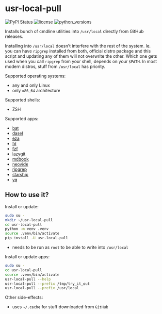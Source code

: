 # usr-local-pull

[![PyPI Status](https://badge.fury.io/py/usr-local-pull.svg)](https://badge.fury.io/py/usr-local-pull)
[![license](https://img.shields.io/pypi/l/usr-local-pull.svg)](https://opensource.org/licenses/MIT)
[![python_versions](https://img.shields.io/pypi/pyversions/usr-local-pull.svg)](https://pypi.org/project/usr-local-pull/)

Installs bunch of cmdline utilities into `/usr/local` directly from GitHub releases.

Installing into `/usr/local` doesn't interfere with the rest of the system. Ie. you can
have `ripgrep` installed from both, official distro package and this script and updating
any of them will not overwrite the other. Which one gets used when you call `ripgrep`
from your shell, depends on your `$PATH`. In most modern distros, stuff from
`/usr/local` has priority.

Supported operating systems:

- any and only Linux
- only `x86_64` architecture

Supported shells:

- ZSH

Supported apps:

- [bat](https://github.com/TomWright/dasel)
- [dasel](https://github.com/starship/starship)
- [eza](https://github.com/eza-community/eza)
- [fd](https://github.com/sharkdp/fd)
- [fzf](https://github.com/junegunn/fzf)
- [lazygit](https://github.com/jesseduffield/lazygit)
- [mdbook](https://github.com/rust-lang/mdBook)
- [neovide](https://github.com/neovide/neovide)
- [ripgrep](https://github.com/BurntSushi/ripgrep)
- [starship](https://github.com/starship/starship)
- [yq](https://github.com/starship/starship)

## How to use it?

Install or update:

```sh
sudo su -
mkdir ~/usr-local-pull
cd usr-local-pull
python -m venv .venv
source .venv/bin/activate
pip install -U usr-local-pull
```

- needs to be run as `root` to be able to write into `/usr/local`

Install or update apps:

```sh
sudo su -
cd usr-local-pull
source .venv/bin/activate
usr-local-pull --help
usr-local-pull --prefix /tmp/try_it_out
usr-local-pull --prefix /usr/local
```

Other side-effects:

- uses `~/.cache` for stuff downloaded from `GitHub`
